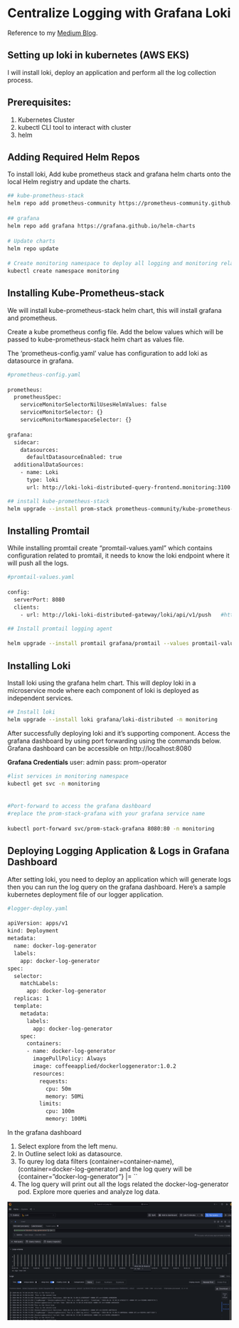 
# Centralize Logging with Grafana Loki
Reference to my [Medium Blog](https://akbaralam.medium.com/cloud-native-logging-system-with-grafana-loki-29d8013b472c).

## Setting up loki in kubernetes (AWS EKS)
I will install loki, deploy an application and perform all the log collection process.

## Prerequisites:
1. Kubernetes Cluster
2. kubectl CLI tool to interact with cluster
3. helm

## Adding Required Helm Repos
To install loki, Add kube prometheus stack and grafana helm charts onto the local Helm registry and update the charts.

```bash
## kube-prometheus-stack
helm repo add prometheus-community https://prometheus-community.github.io/helm-charts

## grafana
helm repo add grafana https://grafana.github.io/helm-charts

# Update charts
helm repo update

# Create monitoring namespace to deploy all logging and monitoring related components in this namespace
kubectl create namespace monitoring

```
## Installing Kube-Prometheus-stack
We will install kube-prometheus-stack helm chart, this will install grafana and prometheus.

Create a kube prometheus config file. Add the below values which will be passed to kube-prometheus-stack helm chart as values file.

The ‘prometheus-config.yaml’ value has configuration to add loki as datasource in grafana.

```bash
#prometheus-config.yaml

prometheus:
  prometheusSpec:
    serviceMonitorSelectorNilUsesHelmValues: false
    serviceMonitorSelector: {}
    serviceMonitorNamespaceSelector: {}

grafana:
  sidecar:
    datasources:
      defaultDatasourceEnabled: true
  additionalDataSources:
    - name: Loki
      type: loki
      url: http://loki-loki-distributed-query-frontend.monitoring:3100 
```

```bash
## install kube-prometheus-stack
helm upgrade --install prom-stack prometheus-community/kube-prometheus-stack --values prometheus-config.yaml -n monitoring

```

## Installing Promtail
While installing promtail create “promtail-values.yaml” which contains configuration related to promtail, it needs to know the loki endpoint where it will push all the logs.

```bash
#promtail-values.yaml

config:
  serverPort: 8080
  clients:
    - url: http://loki-loki-distributed-gateway/loki/api/v1/push   #http://<loki-url>/loki/api/v1/push

```

```bash
## Install promtail logging agent

helm upgrade --install promtail grafana/promtail --values promtail-values.yaml -n monitoring

```

## Installing Loki
Install loki using the grafana helm chart. This will deploy loki in a microservice mode where each component of loki is deployed as independent services.

```bash
## Install loki 
helm upgrade --install loki grafana/loki-distributed -n monitoring

```

After successfully deploying loki and it’s supporting component. Access the grafana dashboard by using port forwarding using the commands below. Grafana dashboard can be accessible on http://localhost:8080


**Grafana Credentials**
user: admin
pass: prom-operator


```bash
#list services in monitoring namespace
kubectl get svc -n monitoring


#Port-forward to access the grafana dashboard
#replace the prom-stack-grafana with your grafana service name
 
kubectl port-forward svc/prom-stack-grafana 8080:80 -n monitoring

```

## Deploying Logging Application & Logs in Grafana Dashboard
After setting loki, you need to deploy an application which will generate logs then you can run the log query on the grafana dashboard. Here’s a sample kubernetes deployment file of our logger application.

```bash
#logger-deploy.yaml

apiVersion: apps/v1
kind: Deployment
metadata:
  name: docker-log-generator
  labels:
    app: docker-log-generator
spec:
  selector:
    matchLabels:
      app: docker-log-generator
  replicas: 1
  template:
    metadata:
      labels:
        app: docker-log-generator
    spec:
      containers:
      - name: docker-log-generator
        imagePullPolicy: Always
        image: coffeeapplied/dockerloggenerator:1.0.2
        resources:
          requests:
            cpu: 50m
            memory: 50Mi
          limits:
            cpu: 100m
            memory: 100Mi

```

In the grafana dashboard
1. Select explore from the left menu.
2. In Outline select loki as datasource.
3. To qurey log data filters (container=container-name), (container=docker-log-generator) and the log query will be {container=”docker-log-generator”} |= ``
4. The log query will print out all the logs related the docker-log-generator pod. Explore more queries and analyze log data.


![alt text](../../misc/static/grafana.png)